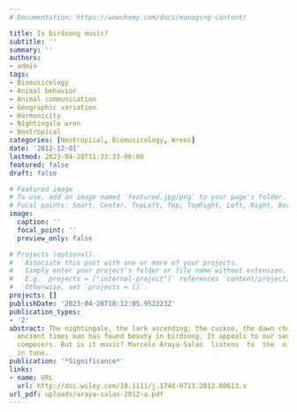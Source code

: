 ```yaml
---
# Documentation: https://wowchemy.com/docs/managing-content/

title: Is birdsong music?
subtitle: ''
summary: ''
authors:
- admin
tags:
- Biomusicology
- Animal behavior
- Animal communication
- Geographic variation
- Harmonicity
- Nightingale wren
- Neotropical
categories: [Neotropical, Biomusicology, Wrens]
date: '2012-12-01'
lastmod: 2023-04-28T11:33:33-06:00
featured: false
draft: false

# Featured image 
# To use, add an image named `featured.jpg/png` to your page's folder.
# Focal points: Smart, Center, TopLeft, Top, TopRight, Left, Right, BottomLeft, Bottom, BottomRight.
image:
  caption: ''
  focal_point: ''
  preview_only: false

# Projects (optional).
#   Associate this post with one or more of your projects.
#   Simply enter your project's folder or file name without extension.
#   E.g. `projects = ["internal-project"]` references `content/project/deep-learning/index.md`.
#   Otherwise, set `projects = []`.
projects: []
publishDate: '2023-04-28T18:12:05.952223Z'
publication_types:
- '2'
abstract: The nightingale, the lark ascending; the cuckoo, the dawn chorus; since
  ancient times man has found beauty in birdsong. It appeals to our senses. It inspires
  composers. But is it music? Marcelo Araya-Salas  listens  to  the  nightingale  wren  and  tries  to  find  out  if  it  is  singing
  in tune.
publication: '*Significance*'
links:
- name: URL
  url: http://doi.wiley.com/10.1111/j.1740-9713.2012.00613.x
url_pdf: uploads/araya-salas-2012-a.pdf
---
```

